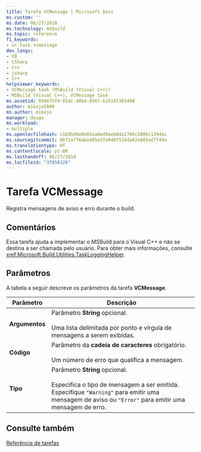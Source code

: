 ```yaml
---
title: Tarefa VCMessage | Microsoft Docs
ms.custom: ''
ms.date: 06/27/2018
ms.technology: msbuild
ms.topic: reference
f1_keywords:
- vc.task.vcmessage
dev_langs:
- VB
- CSharp
- C++
- jsharp
- C++
helpviewer_keywords:
- VCMessage task (MSBuild (Visual C++))
- MSBuild (Visual C++), VCMessage task
ms.assetid: 956675fd-05dc-40b4-856f-616145103498
author: mikejo5000
ms.author: mikejo
manager: douge
ms.workload:
- multiple
ms.openlocfilehash: c1b95d6e0e03aa0ed9aeb84a1709c5806c13946c
ms.sourcegitcommit: 0bf2aff6abe485e3fe940f5344a62a885ad7f44e
ms.translationtype: HT
ms.contentlocale: pt-BR
ms.lasthandoff: 06/27/2018
ms.locfileid: "37058328"
---
```

# <a name="vcmessage-task"></a>Tarefa VCMessage
Registra mensagens de aviso e erro durante o build.  
  
## <a name="remarks"></a>Comentários  
 Essa tarefa ajuda a implementar o MSBuild para o Visual C++ e não se destina a ser chamada pelo usuário. Para obter mais informações, consulte <xref:Microsoft.Build.Utilities.TaskLoggingHelper>.  
  
## <a name="parameters"></a>Parâmetros  
 A tabela a seguir descreve os parâmetros da tarefa **VCMessage**.  
  
|Parâmetro|Descrição|  
|---------------|-----------------|  
|**Argumentos**|Parâmetro **String** opcional.<br /><br /> Uma lista delimitada por ponto e vírgula de mensagens a serem exibidas.|  
|**Código**|Parâmetro da **cadeia de caracteres** obrigatório.<br /><br /> Um número de erro que qualifica a mensagem.|  
|**Tipo**|Parâmetro **String** opcional.<br /><br /> Especifica o tipo de mensagem a ser emitida. Especifique `"Warning"` para emitir uma mensagem de aviso ou `"Error"` para emitir uma mensagem de erro.|  
  
## <a name="see-also"></a>Consulte também  
 [Referência de tarefas](../msbuild/msbuild-task-reference.md)